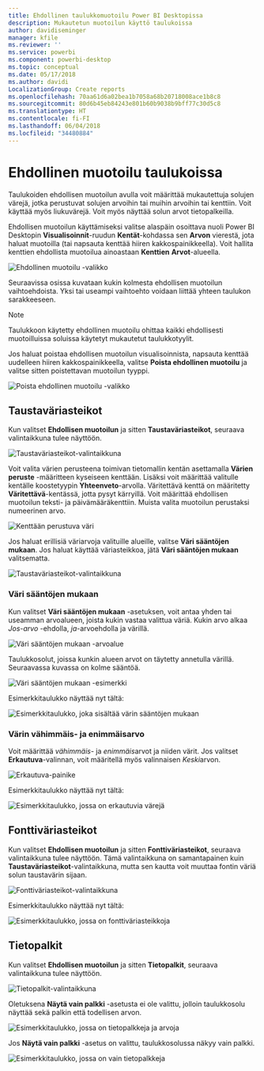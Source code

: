 ```yaml
---
title: Ehdollinen taulukkomuotoilu Power BI Desktopissa
description: Mukautetun muotoilun käyttö taulukoissa
author: davidiseminger
manager: kfile
ms.reviewer: ''
ms.service: powerbi
ms.component: powerbi-desktop
ms.topic: conceptual
ms.date: 05/17/2018
ms.author: davidi
LocalizationGroup: Create reports
ms.openlocfilehash: 70aa61d6a02bea1b7058a68b20718008ace1b8c8
ms.sourcegitcommit: 80d6b45eb84243e801b60b9038b9bff77c30d5c8
ms.translationtype: HT
ms.contentlocale: fi-FI
ms.lasthandoff: 06/04/2018
ms.locfileid: "34480884"
---
```

# <a name="conditional-formatting-in-tables"></a>Ehdollinen muotoilu taulukoissa 
Taulukoiden ehdollisen muotoilun avulla voit määrittää mukautettuja solujen värejä, jotka perustuvat solujen arvoihin tai muihin arvoihin tai kenttiin. Voit käyttää myös liukuvärejä. Voit myös näyttää solun arvot tietopalkeilla. 

Ehdollisen muotoilun käyttämiseksi valitse alaspäin osoittava nuoli Power BI Desktopin **Visualisoinnit**-ruudun **Kentät**-kohdassa sen **Arvon** vierestä, jota haluat muotoilla (tai napsauta kenttää hiiren kakkospainikkeella). Voit hallita kenttien ehdollista muotoilua ainoastaan **Kenttien** **Arvot**-alueella.

![Ehdollinen muotoilu -valikko](media/desktop-conditional-table-formatting/table-formatting-0-popup-menu.png)

Seuraavissa osissa kuvataan kukin kolmesta ehdollisen muotoilun vaihtoehdoista. Yksi tai useampi vaihtoehto voidaan liittää yhteen taulukon sarakkeeseen.

> [!NOTE]
> Taulukkoon käytetty ehdollinen muotoilu ohittaa kaikki ehdollisesti muotoilluissa soluissa käytetyt mukautetut taulukkotyylit.

Jos haluat poistaa ehdollisen muotoilun visualisoinnista, napsauta kenttää uudelleen hiiren kakkospainikkeella, valitse **Poista ehdollinen muotoilu** ja valitse sitten poistettavan muotoilun tyyppi.

![Poista ehdollinen muotoilu -valikko](media/desktop-conditional-table-formatting/table-formatting-1-remove.png)

## <a name="background-color-scales"></a>Taustaväriasteikot

Kun valitset **Ehdollisen muotoilun** ja sitten **Taustaväriasteikot**, seuraava valintaikkuna tulee näyttöön.

![Taustaväriasteikot-valintaikkuna](media/desktop-conditional-table-formatting/table-formatting-1-default-dialog.png)

Voit valita värien perusteena toimivan tietomallin kentän asettamalla **Värien peruste** -määritteen kyseiseen kenttään. Lisäksi voit määrittää valitulle kentälle koostetyypin **Yhteenveto**-arvolla. Väritettävä kenttä on määritetty **Väritettävä**-kentässä, jotta pysyt kärryillä. Voit määrittää ehdollisen muotoilun teksti- ja päivämääräkenttiin. Muista valita muotoilun perustaksi numeerinen arvo.

![Kenttään perustuva väri](media/desktop-conditional-table-formatting/table-formatting-1-apply-color-to.png)

Jos haluat erillisiä väriarvoja valituille alueille, valitse **Väri sääntöjen mukaan**. Jos haluat käyttää väriasteikkoa, jätä **Väri sääntöjen mukaan** valitsematta. 

![Taustaväriasteikot-valintaikkuna](media/desktop-conditional-table-formatting/table-formatting-1-color-by-rules-dialog.png)

### <a name="color-by-rules"></a>Väri sääntöjen mukaan

Kun valitset **Väri sääntöjen mukaan** -asetuksen, voit antaa yhden tai useamman arvoalueen, joista kukin vastaa valittua väriä.  Kukin arvo alkaa *Jos-arvo* -ehdolla, *ja*-arvoehdolla ja värillä.

![Väri sääntöjen mukaan -arvoalue](media/desktop-conditional-table-formatting/table-formatting-1-color-by-rules-if-value.png)

Taulukkosolut, joissa kunkin alueen arvot on täytetty annetulla värillä. Seuraavassa kuvassa on kolme sääntöä.

![Väri sääntöjen mukaan -esimerkki](media/desktop-conditional-table-formatting/table-formatting-1-color-by-rules.png)

Esimerkkitaulukko näyttää nyt tältä:

![Esimerkkitaulukko, joka sisältää värin sääntöjen mukaan](media/desktop-conditional-table-formatting/table-formatting-1-color-by-rules-table.png)


### <a name="color-minimum-to-maximum"></a>Värin vähimmäis- ja enimmäisarvo

Voit määrittää *vähimmäis-* ja *enimmäis*arvot ja niiden värit. Jos valitset **Erkautuva**-valinnan, voit määritellä myös valinnaisen *Keski*arvon.

![Erkautuva-painike](media/desktop-conditional-table-formatting/table-formatting-1-diverging.png)

Esimerkkitaulukko näyttää nyt tältä:

![Esimerkkitaulukko, jossa on erkautuvia värejä](media/desktop-conditional-table-formatting/table-formatting-1-diverging-table.png)

## <a name="font-color-scales"></a>Fonttiväriasteikot

Kun valitset **Ehdollisen muotoilun** ja sitten **Fonttiväriasteikot**, seuraava valintaikkuna tulee näyttöön. Tämä valintaikkuna on samantapainen kuin **Taustaväriasteikot**-valintaikkuna, mutta sen kautta voit muuttaa fontin väriä solun taustavärin sijaan.

![Fonttiväriasteikot-valintaikkuna](media/desktop-conditional-table-formatting/table-formatting-2-diverging.png)

Esimerkkitaulukko näyttää nyt tältä:

![Esimerkkitaulukko, jossa on fonttiväriasteikkoja](media/desktop-conditional-table-formatting/table-formatting-2-table.png)

## <a name="data-bars"></a>Tietopalkit

Kun valitset **Ehdollisen muotoilun** ja sitten **Tietopalkit**, seuraava valintaikkuna tulee näyttöön. 

![Tietopalkit-valintaikkuna](media/desktop-conditional-table-formatting/table-formatting-3-default.png)

Oletuksena **Näytä vain palkki** -asetusta ei ole valittu, jolloin taulukkosolu näyttää sekä palkin että todellisen arvon.

![Esimerkkitaulukko, jossa on tietopalkkeja ja arvoja](media/desktop-conditional-table-formatting/table-formatting-3-default-table.png)

Jos **Näytä vain palkki** -asetus on valittu, taulukkosolussa näkyy vain palkki.

![Esimerkkitaulukko, jossa on vain tietopalkkeja](media/desktop-conditional-table-formatting/table-formatting-3-default-table-bars.png)
